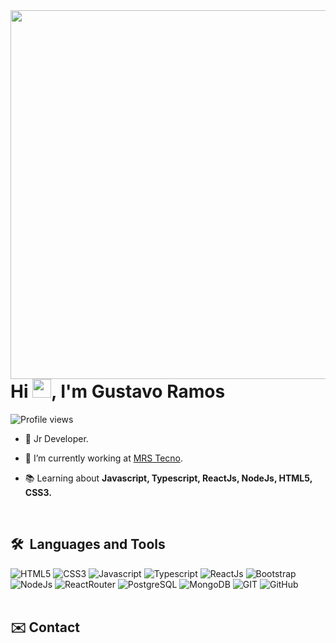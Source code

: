 <img align="right" height="590em" src="https://raw.githubusercontent.com/gist/gus-pixel/d6a254aeadd1e8287615bcb9b0cd10e9/raw/8cd69bc3564215f2ce317faa44f7bdf758c8b75a/githubcard.svg"/>
<h1 align="left">Hi <img src="https://raw.githubusercontent.com/gus-pixel/gus-pixel/master/hi.gif" height="30px">, I'm Gustavo Ramos</h1>
<p align="left"> <img src="https://komarev.com/ghpvc/?username=gus-pixel&color=orange" alt="Profile views" /> </p>

- 🎲 Jr Developer.

- 🚀 I’m currently working at [MRS Tecno](www.mrstecno.com.br).

- 📚 Learning about **Javascript, Typescript, ReactJs, NodeJs, HTML5, CSS3.**

<br>

## 🛠 &nbsp;Languages and Tools
![HTML5](https://img.shields.io/badge/HTML-239120?style=flat&logo=html5&logoColor=white&labelColor=E5532D&color=gray)
![CSS3](https://img.shields.io/badge/CSS-239120?&style=flat&logo=css3&logoColor=white&labelColor=0878C0&color=gray)
![Javascript](https://img.shields.io/badge/JavaScript-F7DF1E?style=flat&logo=javascript&logoColor=white&labelColor=F7DF1E&color=gray)
![Typescript](https://img.shields.io/badge/TypeScript-007ACC?style=flat&logo=typescript&logoColor=white&labelColor=007ACC&color=gray)
![ReactJs](https://img.shields.io/badge/React-20232A?style=flat&logo=react&logoColor=77F8F4&labelColor=20232A&color=gray)
![Bootstrap](https://img.shields.io/badge/Bootstrap-563D7C?style=flat&logo=bootstrap&logoColor=white&labelColor=563D7C&color=gray)
![NodeJs](https://img.shields.io/badge/Node.js-43853D?style=flat&logo=node.js&logoColor=white&labelColor=43853D&color=gray)
![ReactRouter](https://img.shields.io/badge/React_Router-CA4245?style=flat&logo=react-router&logoColor=white&labelColor=CA4245&color=gray)
![PostgreSQL](https://img.shields.io/badge/PostgreSQL-316192?style=flsat&logo=postgresql&logoColor=white&labelColor=316192&color=gray)
![MongoDB](https://img.shields.io/badge/MongoDB-4EA94B?style=flat&logo=mongodb&logoColor=white&labelColor=4EA94B&color=gray)
![GIT](https://img.shields.io/badge/Git-E34F26?style=flat&logo=git&logoColor=white&labelColor=E34F26&color=gray)
![GitHub](https://img.shields.io/badge/GitHub-100000?style=flat&logo=github&logoColor=white&labelColor=100000&color=gray)
<br><br>

## ✉️ Contact

<p align="left" style="background:yellow">
<a href="https://www.linkedin.com/in/luizmiguelp" target="_blank">
<!--   <img align="center" src="https://img.shields.io/badge/-luizmiguelproenca-05122A?style=flat&logo=linkedin" alt="linkedin"/> -->
</a>
<a href="https://www.instagram.com/luiz.analytics" target="_blank">
<!--  <img align="center" src="https://img.shields.io/badge/-luiz.analytics-05122A?style=flat&logo=instagram" alt="instagram"/> -->
</a>
  <a href="mailto:luizmiguelproenca@gmail.com" target="_blank">
<!--  <img align="center" src="https://img.shields.io/badge/-luizmiguelproenca@gmail.com-05122A?style=flat&logo=gmail" alt="e-mail"/> -->
</a>
</p>
